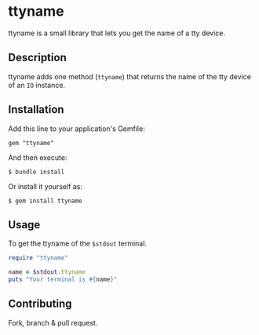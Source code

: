 # ttyname

ttyname is a small library that lets you get the name of a tty device.

## Description

ttyname adds one method (`ttyname`) that returns the name of the tty device of an `IO` instance.

## Installation

Add this line to your application's Gemfile:

    gem "ttyname"

And then execute:

    $ bundle install

Or install it yourself as:

    $ gem install ttyname

## Usage

To get the ttyname of the `$stdout` terminal.

```ruby
require "ttyname"

name = $stdout.ttyname
puts "Your terminal is #{name}"
```

## Contributing

Fork, branch & pull request.
